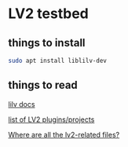 # LV2 testbed

## things to install

```bash
sudo apt install liblilv-dev 
```

## things to read
[lilv docs](https://drobilla.net/docs/lilv/)

[list of LV2 plugins/projects](https://lv2plug.in/pages/projects.html)

[Where are all the lv2-related files?](https://lv2plug.in/pages/filesystem-hierarchy-standard.html)

 